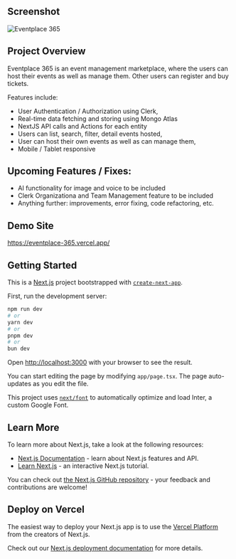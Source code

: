 ## Screenshot

![Eventplace 365](https://github.com/kashifmakhdoom/Eventplace365-MERN/blob/main/public/assets/screenshot.png)

## Project Overview

Eventplace 365 is an event management marketplace, where the users can host their events as well as manage them. Other users can register and buy tickets.

Features include:

- User Authentication / Authorization using Clerk,
- Real-time data fetching and storing using Mongo Atlas
- NextJS API calls and Actions for each entity
- Users can list, search, filter, detail events hosted,
- User can host their own events as well as can manage them,
- Mobile / Tablet responsive

## Upcoming Features / Fixes:

- AI functionality for image and voice to be included
- Clerk Organizationa and Team Management feature to be included
- Anything further: improvements, error fixing, code refactoring, etc.

## Demo Site

https://eventplace-365.vercel.app/

## Getting Started

This is a [Next.js](https://nextjs.org/) project bootstrapped with [`create-next-app`](https://github.com/vercel/next.js/tree/canary/packages/create-next-app).

First, run the development server:

```bash
npm run dev
# or
yarn dev
# or
pnpm dev
# or
bun dev
```

Open [http://localhost:3000](http://localhost:3000) with your browser to see the result.

You can start editing the page by modifying `app/page.tsx`. The page auto-updates as you edit the file.

This project uses [`next/font`](https://nextjs.org/docs/basic-features/font-optimization) to automatically optimize and load Inter, a custom Google Font.

## Learn More

To learn more about Next.js, take a look at the following resources:

- [Next.js Documentation](https://nextjs.org/docs) - learn about Next.js features and API.
- [Learn Next.js](https://nextjs.org/learn) - an interactive Next.js tutorial.

You can check out [the Next.js GitHub repository](https://github.com/vercel/next.js/) - your feedback and contributions are welcome!

## Deploy on Vercel

The easiest way to deploy your Next.js app is to use the [Vercel Platform](https://vercel.com/new?utm_medium=default-template&filter=next.js&utm_source=create-next-app&utm_campaign=create-next-app-readme) from the creators of Next.js.

Check out our [Next.js deployment documentation](https://nextjs.org/docs/deployment) for more details.
